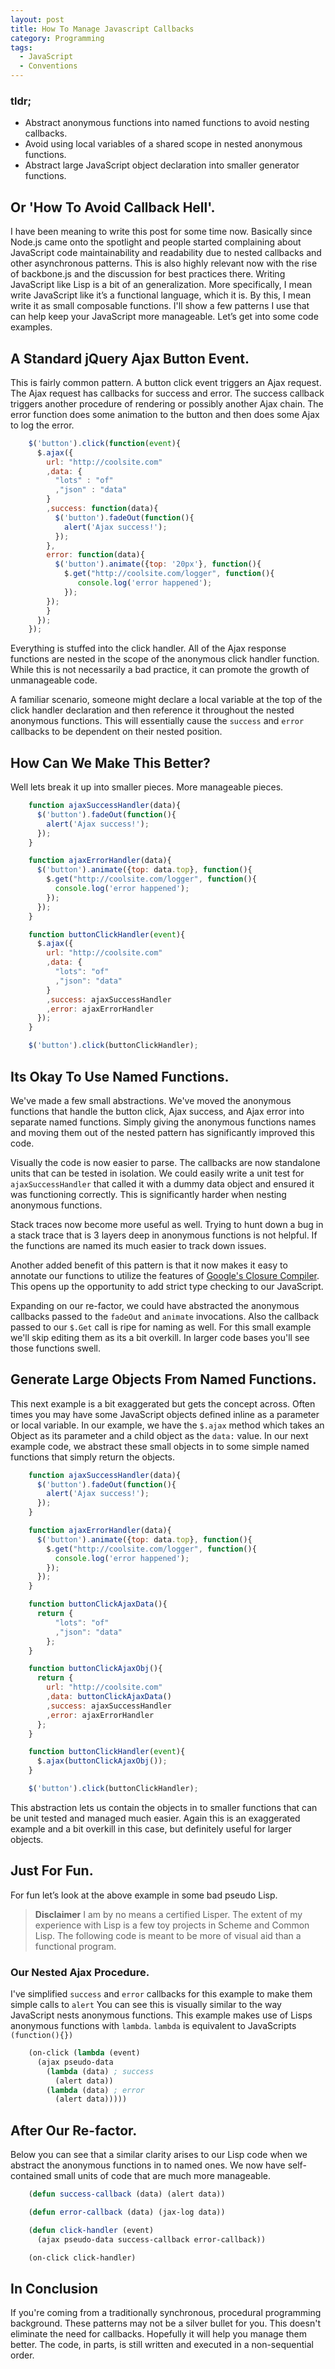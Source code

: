 ```yaml
---
layout: post
title: How To Manage Javascript Callbacks
category: Programming
tags:
  - JavaScript
  - Conventions
---
```


### tldr;

* Abstract anonymous functions into named functions to avoid nesting callbacks.
* Avoid using local variables of a shared scope in nested anonymous functions.
* Abstract large JavaScript object declaration into smaller generator functions.

## Or 'How To Avoid Callback Hell'.

I have been meaning to write this post for some time now. Basically since Node.js came onto the spotlight and people started complaining about JavaScript code maintainability and readability due to
nested callbacks and other asynchronous patterns. This is also highly relevant now with the rise of backbone.js and the discussion for best practices there. Writing JavaScript like Lisp is a bit of an generalization. More specifically, I mean write JavaScript like it’s a functional language, which it is.
By this, I mean write it as small composable functions. I'll show a few patterns I use that can help keep your JavaScript more manageable. Let’s get into some code examples.

## A Standard jQuery Ajax Button Event.

This is fairly common pattern. A button click event triggers an Ajax request. The Ajax request has callbacks for success and error. The success callback triggers another procedure of rendering or possibly another Ajax chain.
The error function does some animation to the button and then does some Ajax to log the error.

``` javascript
    $('button').click(function(event){
      $.ajax({
        url: "http://coolsite.com"
        ,data: {
          "lots" : "of"
          ,"json" : "data"
        }
        ,success: function(data){
          $('button').fadeOut(function(){
            alert('Ajax success!');
          });
        },
        error: function(data){
          $('button').animate({top: '20px'}, function(){
            $.get("http://coolsite.com/logger", function(){
               console.log('error happened');
            });
        });
        }
      });
    });
```

Everything is stuffed into the click handler. All of the Ajax response functions are nested in the scope of the anonymous click handler function.
While this is not necessarily a bad practice, it can promote the growth of unmanageable code.

A familiar scenario, someone might declare a local variable at the top of the click handler declaration and then reference it throughout the nested anonymous functions. This will essentially cause the `success` and `error` callbacks to be dependent on their nested position.

## How Can We Make This Better?

Well lets break it up into smaller pieces. More manageable pieces.

``` javascript
    function ajaxSuccessHandler(data){
      $('button').fadeOut(function(){
        alert('Ajax success!');
      });
    }

    function ajaxErrorHandler(data){
      $('button').animate({top: data.top}, function(){
        $.get("http://coolsite.com/logger", function(){
          console.log('error happened');
        });
      });
    }

    function buttonClickHandler(event){
      $.ajax({
        url: "http://coolsite.com"
        ,data: {
          "lots": "of"
          ,"json": "data"
        }
        ,success: ajaxSuccessHandler
        ,error: ajaxErrorHandler
      });
    }

    $('button').click(buttonClickHandler);
```

## Its Okay To Use Named Functions.

We've made a few small abstractions. We've moved the anonymous functions that handle the button click, Ajax success, and Ajax error into separate named functions.
Simply giving the anonymous functions names and moving them out of the nested pattern has significantly improved this code.

Visually the code is now easier to parse. The callbacks are now standalone units that can be tested in isolation.
We could easily write a unit test for `ajaxSuccessHandler` that called it with a dummy data object and ensured it was functioning correctly. This is significantly harder when nesting anonymous functions.

Stack traces now become more useful as well. Trying to hunt down a bug in a stack trace that is 3 layers deep in anonymous functions is not helpful. If the functions are named its much easier to track down issues.

Another added benefit of this pattern is that it now makes it easy to annotate our functions to utilize the features of [Google's Closure Compiler](https://developers.google.com/closure/compiler/docs/js-for-compiler).
This opens up the opportunity to add strict type checking to our JavaScript.


Expanding on our re-factor, we could have abstracted the anonymous callbacks passed to the `fadeOut` and `animate` invocations. Also the callback passed to our `$.Get` call is ripe for naming as well.
For this small example we'll skip editing them as its a bit overkill. In larger code bases you'll see those functions swell.

## Generate Large Objects From Named Functions.

This next example is a bit exaggerated but gets the concept across.
Often times you may have some JavaScript objects defined inline as a parameter or local variable.
In our example, we have the `$.ajax` method which takes an Object as its parameter and a child object as the `data:` value.
In our next example code, we abstract these small objects in to some simple named functions that simply return the objects.

``` javascript
    function ajaxSuccessHandler(data){
      $('button').fadeOut(function(){
        alert('Ajax success!');
      });
    }

    function ajaxErrorHandler(data){
      $('button').animate({top: data.top}, function(){
        $.get("http://coolsite.com/logger", function(){
          console.log('error happened');
        });
      });
    }

    function buttonClickAjaxData(){
      return {
          "lots": "of"
          ,"json": "data"
        };
    }

    function buttonClickAjaxObj(){
      return {
        url: "http://coolsite.com"
        ,data: buttonClickAjaxData()
        ,success: ajaxSuccessHandler
        ,error: ajaxErrorHandler
      };
    }

    function buttonClickHandler(event){
      $.ajax(buttonClickAjaxObj());
    }

    $('button').click(buttonClickHandler);
```


This abstraction lets us contain the objects in to smaller functions that can be unit tested and managed much easier.
Again this is an exaggerated example and a bit overkill in this case, but definitely useful for larger objects.

## Just For Fun.

For fun let’s look at the above example in some bad pseudo Lisp.

> __Disclaimer__ I am by no means a certified Lisper.
> The extent of my experience with Lisp is a few toy projects in Scheme and Common Lisp. The following code is meant to be more of visual aid than a functional program.

### Our Nested Ajax Procedure.

I've simplified `success` and `error` callbacks for this example to make them simple calls to `alert`
You can see this is visually similar to the way JavaScript nests anonymous functions.
This example makes use of Lisps anonymous functions with `lambda`. `lambda` is equivalent to JavaScripts `(function(){})`

``` cl
    (on-click (lambda (event)
      (ajax pseudo-data
        (lambda (data) ; success
          (alert data))
        (lambda (data) ; error
          (alert data)))))
```

## After Our Re-factor.

Below you can see that a similar clarity arises to our Lisp code when we abstract the anonymous functions in to named ones.
We now have self-contained small units of code that are much more manageable.

``` cl
    (defun success-callback (data) (alert data))

    (defun error-callback (data) (jax-log data))

    (defun click-handler (event)
      (ajax pseudo-data success-callback error-callback))

    (on-click click-handler)
```

## In Conclusion

If you're coming from a traditionally synchronous, procedural programming background. These patterns may not be a silver bullet for you.
This doesn't eliminate the need for callbacks. Hopefully it will help you manage them better. The code, in parts, is still written and executed in a non-sequential order.
